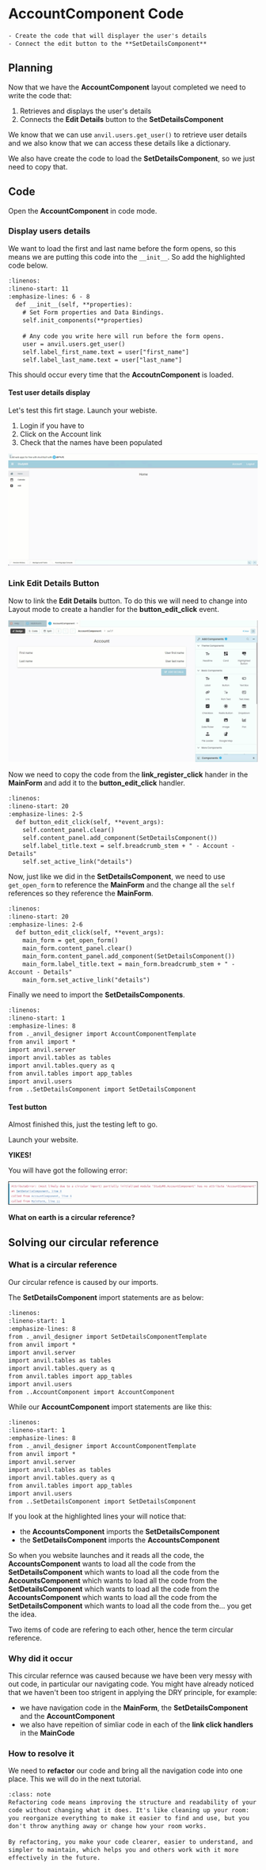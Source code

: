# AccountComponent Code

```{topic} In this tutorial you will:
- Create the code that will displayer the user's details
- Connect the edit button to the **SetDetailsComponent**
```

## Planning

Now that we have the **AccountComponent** layout completed we need to write the code that:

1. Retrieves and displays the user's details
2. Connects the **Edit Details** button to the **SetDetailsComponent**

We know that we can use `anvil.users.get_user()` to retrieve user details and we also know that we can access these details like a dictionary.

We also have create the code to load the **SetDetailsComponent**, so we just need to copy that.

## Code

Open the **AccountComponent** in code mode.

### Display users details

We want to load the first and last name before the form opens, so this means we are putting this code into the `__init__`. So add the highlighted code below.

```{code-block} python
:linenos:
:lineno-start: 11
:emphasize-lines: 6 - 8
  def __init__(self, **properties):
    # Set Form properties and Data Bindings.
    self.init_components(**properties)

    # Any code you write here will run before the form opens.
    user = anvil.users.get_user()
    self.label_first_name.text = user["first_name"]
    self.label_last_name.text = user["last_name"]
```

This should occur every time that the **AccoutnComponent** is loaded.

#### Test user details display

Let's test this firt stage. Launch your webiste.

1. Login if you have to
2. Click on the Account link
3. Check that the names have been populated

![testing account details](./assets/img/18a/testing_account.gif)

### Link Edit Details Button

Now to link the **Edit Details** button. To do this we will need to change into Layout mode to create a handler for the **button_edit_click** event.

![button edit click handler](./assets/img/18a/button_edit_click_handler.gif)

Now we need to copy the code from the **link_register_click** hander in the **MainForm** and add it to the **button_edit_click** handler.

```{code-block} python
:linenos:
:lineno-start: 20
:emphasize-lines: 2-5
  def button_edit_click(self, **event_args):
    self.content_panel.clear()
    self.content_panel.add_component(SetDetailsComponent())
    self.label_title.text = self.breadcrumb_stem + " - Account - Details"
    self.set_active_link("details")
```

Now, just like we did in the **SetDetailsComponent**, we need to use `get_open_form` to reference the **MainForm** and the change all the `self` references so they reference the **MainForm**.

```{code-block} python
:linenos:
:lineno-start: 20
:emphasize-lines: 2-6
  def button_edit_click(self, **event_args):
    main_form = get_open_form()
    main_form.content_panel.clear()
    main_form.content_panel.add_component(SetDetailsComponent())
    main_form.label_title.text = main_form.breadcrumb_stem + " - Account - Details"
    main_form.set_active_link("details")
```

Finally we need to import the **SetDetailsComponents**.

```{code-block} python
:linenos:
:lineno-start: 1
:emphasize-lines: 8
from ._anvil_designer import AccountComponentTemplate
from anvil import *
import anvil.server
import anvil.tables as tables
import anvil.tables.query as q
from anvil.tables import app_tables
import anvil.users
from ..SetDetailsComponent import SetDetailsComponent
```

#### Test button

Almost finished this, just the testing left to go.

Launch your website.

**YIKES!**

You will have got the following error:

![circular reference](./assets/img/18a/circular_reference.png)

**What on earth is a circular reference?**

## Solving our circular reference

### What is a circular reference

Our circular refence is caused by our imports.

The **SetDetailsComponent** import statements are as below:

```{code-block} python
:linenos:
:lineno-start: 1
:emphasize-lines: 8
from ._anvil_designer import SetDetailsComponentTemplate
from anvil import *
import anvil.server
import anvil.tables as tables
import anvil.tables.query as q
from anvil.tables import app_tables
import anvil.users
from ..AccountComponent import AccountComponent
```

While our **AccountComponent** import statements are like this:

```{code-block} python
:linenos:
:lineno-start: 1
:emphasize-lines: 8
from ._anvil_designer import AccountComponentTemplate
from anvil import *
import anvil.server
import anvil.tables as tables
import anvil.tables.query as q
from anvil.tables import app_tables
import anvil.users
from ..SetDetailsComponent import SetDetailsComponent
```

If you look at the highlighted lines your will notice that:

- the **AccountsComponent** imports the **SetDetailsComponent**
- the **SetDetailsComponent** imports the **AccountsComponent**

So when you website launches and it reads all the code, the **AccountsComponent** wants to load all the code from the **SetDetailsComponent** which wants to load all the code from the **AccountsComponent** which wants to load all the code from the **SetDetailsComponent** which wants to load all the code from the **AccountsComponent** which wants to load all the code from the **SetDetailsComponent** which wants to load all the code from the... you get the idea.

Two items of code are refering to each other, hence the term circular reference.

### Why did it occur

This circular refernce was caused because we have been very messy with out code, in particular our navigating code. You might have already noticed that we haven't been too strigent in applying the DRY principle, for example:

- we have navigation code in the **MainForm**, the **SetDetailsComponent** and the **AccountComponent**
- we also have repeition of simliar code in each of the **link click handlers** in the **MainCode**

### How to resolve it

We need to **refactor** our code and bring all the navigation code into one place. This we will do in the next tutorial.

```{admonition} Refactoring code
:class: note
Refactoring code means improving the structure and readability of your code without changing what it does. It's like cleaning up your room: you reorganize everything to make it easier to find and use, but you don't throw anything away or change how your room works. 

By refactoring, you make your code clearer, easier to understand, and simpler to maintain, which helps you and others work with it more effectively in the future.
```